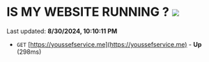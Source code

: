 # IS MY WEBSITE RUNNING ? [![](https://img.shields.io/static/v1?label=Sponsor&message=%E2%9D%A4&logo=GitHub&color=%23fe8e86)](https://github.com/sponsors/Youssef-Lehmam)

Last updated: **8/30/2024, 10:10:11 PM**

- `GET` [https://youssefservice.me](https://youssefservice.me) - **Up** (298ms)

